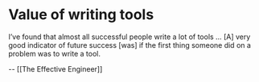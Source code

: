 # Value of writing tools

I’ve found that almost all successful people write a lot of tools … [A] very good indicator of future success [was] if the first thing someone did on a problem was to write a tool.

-- [[The Effective Engineer]]